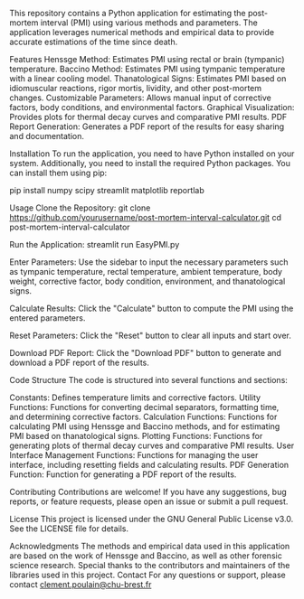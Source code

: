 This repository contains a Python application for estimating the post-mortem interval (PMI) using various methods and parameters. 
The application leverages numerical methods and empirical data to provide accurate estimations of the time since death.

Features
Henssge Method: Estimates PMI using rectal or brain (tympanic) temperature.
Baccino Method: Estimates PMI using tympanic temperature with a linear cooling model.
Thanatological Signs: Estimates PMI based on idiomuscular reactions, rigor mortis, lividity, and other post-mortem changes.
Customizable Parameters: Allows manual input of corrective factors, body conditions, and environmental factors.
Graphical Visualization: Provides plots for thermal decay curves and comparative PMI results.
PDF Report Generation: Generates a PDF report of the results for easy sharing and documentation.

Installation
To run the application, you need to have Python installed on your system. Additionally, you need to install the required Python packages. You can install them using pip:

pip install numpy scipy streamlit matplotlib reportlab

Usage
Clone the Repository:
git clone https://github.com/yourusername/post-mortem-interval-calculator.git
cd post-mortem-interval-calculator

Run the Application:
streamlit run EasyPMI.py

Enter Parameters: Use the sidebar to input the necessary parameters such as tympanic temperature, rectal temperature, ambient temperature, body weight, corrective factor, body condition, environment, and thanatological signs.

Calculate Results: Click the "Calculate" button to compute the PMI using the entered parameters.

Reset Parameters: Click the "Reset" button to clear all inputs and start over.

Download PDF Report: Click the "Download PDF" button to generate and download a PDF report of the results.

Code Structure
The code is structured into several functions and sections:

Constants: Defines temperature limits and corrective factors.
Utility Functions: Functions for converting decimal separators, formatting time, and determining corrective factors.
Calculation Functions: Functions for calculating PMI using Henssge and Baccino methods, and for estimating PMI based on thanatological signs.
Plotting Functions: Functions for generating plots of thermal decay curves and comparative PMI results.
User Interface Management Functions: Functions for managing the user interface, including resetting fields and calculating results.
PDF Generation Function: Function for generating a PDF report of the results.

Contributing
Contributions are welcome! If you have any suggestions, bug reports, or feature requests, please open an issue or submit a pull request.

License
This project is licensed under the GNU General Public License v3.0. See the LICENSE file for details.

Acknowledgments
The methods and empirical data used in this application are based on the work of Henssge and Baccino, as well as other forensic science research.
Special thanks to the contributors and maintainers of the libraries used in this project.
Contact
For any questions or support, please contact clement.poulain@chu-brest.fr

